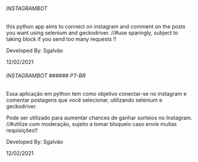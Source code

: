###### INSTAGRAMBOT ######

this python app aims to connect on instagram and comment on the posts you want
 using selenium and geckodriver.
 //#use sparingly, subject to taking block if you send too many requests !!

Developed By: Sgalvão 

12/02/2021


###### INSTAGRAMBOT ###### PT-BR

Essa aplicação em python tem como objetivo conectar-se no instagram e comentar postagens que você selecionar,
utilizando selenium e geckodriver.

Pode ser utilizado para aumentar chances de ganhar sorteios no Instagram.
//#utilize com moderação, sujeito a tomar bloqueio caso envie muitas requisições!!


Developed By: Sgalvão 

12/02/2021